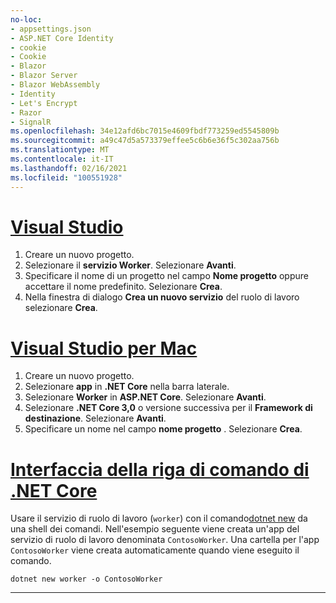 ```yaml
---
no-loc:
- appsettings.json
- ASP.NET Core Identity
- cookie
- Cookie
- Blazor
- Blazor Server
- Blazor WebAssembly
- Identity
- Let's Encrypt
- Razor
- SignalR
ms.openlocfilehash: 34e12afd6bc7015e4609fbdf773259ed5545809b
ms.sourcegitcommit: a49c47d5a573379effee5c6b6e36f5c302aa756b
ms.translationtype: MT
ms.contentlocale: it-IT
ms.lasthandoff: 02/16/2021
ms.locfileid: "100551928"
---
```

# <a name="visual-studio"></a>[Visual Studio](#tab/visual-studio)

1. Creare un nuovo progetto.
1. Selezionare il **servizio Worker**. Selezionare **Avanti**.
1. Specificare il nome di un progetto nel campo **Nome progetto** oppure accettare il nome predefinito. Selezionare **Crea**.
1. Nella finestra di dialogo **Crea un nuovo servizio** del ruolo di lavoro selezionare **Crea**.

# <a name="visual-studio-for-mac"></a>[Visual Studio per Mac](#tab/visual-studio-mac)

1. Creare un nuovo progetto.
1. Selezionare **app** in **.NET Core** nella barra laterale.
1. Selezionare **Worker** in **ASP.NET Core**. Selezionare **Avanti**.
1. Selezionare **.NET Core 3,0** o versione successiva per il **Framework di destinazione**. Selezionare **Avanti**.
1. Specificare un nome nel campo **nome progetto** . Selezionare **Crea**.

# <a name="net-core-cli"></a>[Interfaccia della riga di comando di .NET Core](#tab/netcore-cli)

Usare il servizio di ruolo di lavoro (`worker`) con il comando[dotnet new](/dotnet/core/tools/dotnet-new) da una shell dei comandi. Nell'esempio seguente viene creata un'app del servizio di ruolo di lavoro denominata `ContosoWorker`. Una cartella per l'app `ContosoWorker` viene creata automaticamente quando viene eseguito il comando.

```dotnetcli
dotnet new worker -o ContosoWorker
```

---

